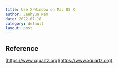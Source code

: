```yaml
---
title: Use X-Window on Mac OS X
author: Jaehyun Nam
date: 2022-07-18
category: default
layout: post
---
```


## Reference

[https://www.xquartz.org](https://www.xquartz.org)

